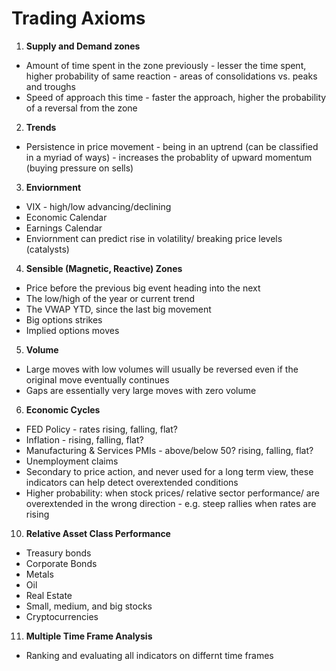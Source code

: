 # Trading Axioms

1. **Supply and Demand zones**

- Amount of time spent in the zone previously - lesser the time spent, higher probability of same reaction - areas of consolidations vs. peaks and troughs
- Speed of approach this time - faster the approach, higher the probability of a reversal from the zone

2. **Trends**

- Persistence in price movement - being in an uptrend (can be classified in a myriad of ways) - increases the probablity of upward momentum (buying pressure on sells)

3. **Enviornment**

- VIX - high/low advancing/declining
- Economic Calendar
- Earnings Calendar
- Enviornment can predict rise in volatility/ breaking price levels (catalysts)

4. **Sensible (Magnetic, Reactive) Zones**

- Price before the previous big event heading into the next
- The low/high of the year or current trend
- The VWAP YTD, since the last big movement
- Big options strikes
- Implied options moves

5. **Volume**

- Large moves with low volumes will usually be reversed even if the original move eventually continues
- Gaps are essentially very large moves with zero volume

6. **Economic Cycles**

- FED Policy - rates rising, falling, flat?
- Inflation - rising, falling, flat?
- Manufacturing & Services PMIs - above/below 50? rising, falling, flat?
- Unemployment claims
- Secondary to price action, and never used for a long term view, these indicators can help detect overextended conditions
- Higher probability: when stock prices/ relative sector performance/ are overextended in the wrong direction - e.g. steep rallies when rates are rising

10. **Relative Asset Class Performance**

- Treasury bonds
- Corporate Bonds
- Metals
- Oil
- Real Estate
- Small, medium, and big stocks
- Cryptocurrencies

11. **Multiple Time Frame Analysis**

- Ranking and evaluating all indicators on differnt time frames
